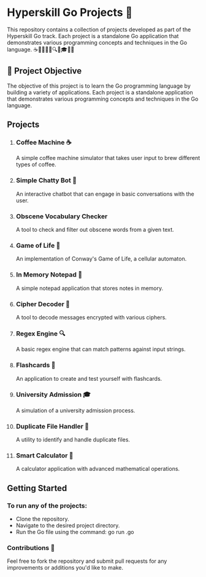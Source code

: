 # Hyperskill Go Projects 🚀

This repository contains a collection of projects developed as part of the Hyperskill Go track. Each project is a
standalone Go application that demonstrates various programming concepts and techniques in the Go language.
☕️🤖🧬📝🔐🔍📒🎓📁🧮

## 🎯 Project Objective
    
The objective of this project is to learn the Go programming language by building a variety of applications. Each
project is a standalone application that demonstrates various programming concepts and techniques in the Go language.

## Projects

1. ### Coffee Machine ☕️

    A simple coffee machine simulator that takes user input to brew different types of coffee.

2. ### Simple Chatty Bot 🤖

    An interactive chatbot that can engage in basic conversations with the user.

3. ### Obscene Vocabulary Checker 

    A tool to check and filter out obscene words from a given text.

4. ### Game of Life 🧬

    An implementation of Conway's Game of Life, a cellular automaton.

5. ### In Memory Notepad 📝

    A simple notepad application that stores notes in memory.

6. ### Cipher Decoder 🔐

    A tool to decode messages encrypted with various ciphers.

7. ### Regex Engine 🔍

    A basic regex engine that can match patterns against input strings.

8. ### Flashcards 📒

    An application to create and test yourself with flashcards.

9. ### University Admission 🎓

    A simulation of a university admission process.

10. ### Duplicate File Handler 📁

    A utility to identify and handle duplicate files.

11. ### Smart Calculator 🧮

    A calculator application with advanced mathematical operations.

## Getting Started

### To run any of the projects:

- Clone the repository.
- Navigate to the desired project directory.
- Run the Go file using the command: go run <filename>.go

### Contributions 🤝

Feel free to fork the repository and submit pull requests for any improvements or additions you'd like to make.

